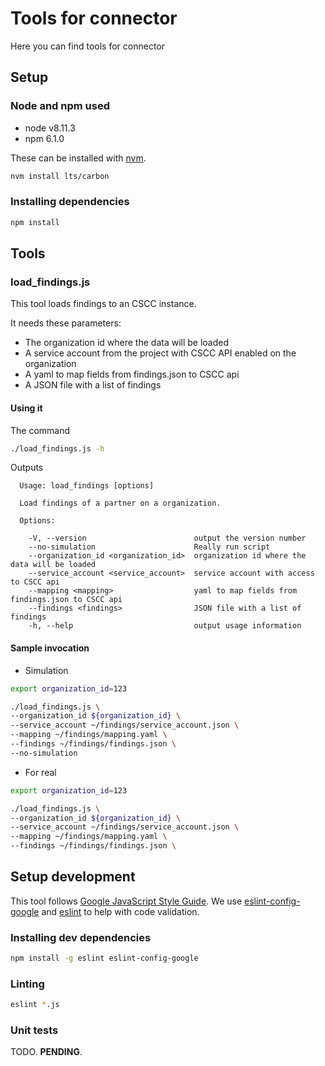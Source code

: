 # Tools for connector

Here you can find tools for connector

## Setup

### Node and npm used

* node v8.11.3
* npm 6.1.0

These can be installed with [nvm](https://github.com/creationix/nvm).

```bash
nvm install lts/carbon
```

### Installing dependencies

```bash
npm install
```

## Tools

### load_findings.js

This tool loads findings to an CSCC instance.

It needs these parameters:

* The organization id where the data will be loaded
* A service account from the project with CSCC API enabled on the organization
* A yaml to map fields from findings.json to CSCC api
* A JSON file with a list of findings

#### Using it

The command

```bash
./load_findings.js -h
```

Outputs

```text
  Usage: load_findings [options]

  Load findings of a partner on a organization.

  Options:

    -V, --version                        output the version number
    --no-simulation                      Really run script
    --organization_id <organization_id>  organization id where the data will be loaded
    --service_account <service_account>  service account with access to CSCC api
    --mapping <mapping>                  yaml to map fields from findings.json to CSCC api
    --findings <findings>                JSON file with a list of findings
    -h, --help                           output usage information
```

#### Sample invocation

* Simulation

```bash
export organization_id=123

./load_findings.js \
--organization_id ${organization_id} \
--service_account ~/findings/service_account.json \
--mapping ~/findings/mapping.yaml \
--findings ~/findings/findings.json \
--no-simulation
```

* For real

```bash
export organization_id=123

./load_findings.js \
--organization_id ${organization_id} \
--service_account ~/findings/service_account.json \
--mapping ~/findings/mapping.yaml \
--findings ~/findings/findings.json \
```

## Setup development

This tool follows [Google JavaScript Style Guide](https://google.github.io/styleguide/jsguide.html).
We use [eslint-config-google](https://github.com/google/eslint-config-google) and [eslint](https://eslint.org/) to help with code validation.

### Installing dev dependencies

```bash
npm install -g eslint eslint-config-google
```

### Linting

```bash
eslint *.js
```

### Unit tests

TODO. **PENDING**.